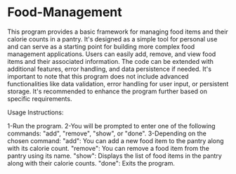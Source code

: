 # Food-Management
 This program provides a basic framework for managing food items and their calorie counts in a pantry. It's designed as a simple tool for personal use and can serve as a starting point for building more complex food management applications. Users can easily add, remove, and view food items and their associated information. The code can be extended with additional features, error handling, and data persistence if needed. It's important to note that this program does not include advanced functionalities like data validation, error handling for user input, or persistent storage. It's recommended to enhance the program further based on specific requirements.

Usage Instructions:

1-Run the program.
2-You will be prompted to enter one of the following commands: "add", "remove", "show", or "done".
3-Depending on the chosen command:
    "add": You can add a new food item to the pantry along with its calorie count.
    "remove": You can remove a food item from the pantry using its name.
    "show": Displays the list of food items in the pantry along with their calorie counts.
    "done": Exits the program.
